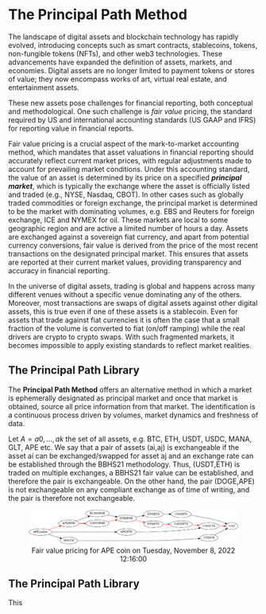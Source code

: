 # The Principal Path Method

The landscape of digital assets and blockchain technology has rapidly evolved, introducing concepts such as smart contracts, stablecoins, tokens, non-fungible tokens (NFTs), and other web3 technologies. These advancements have expanded the definition of assets, markets, and economies. Digital assets are no longer limited to payment tokens or stores of value; they now encompass works of art, virtual real estate, and entertainment assets.

These new assets pose challenges for financial reporting, both conceptual and methodological. One such challenge is _fair value_ pricing, the standard required by US and international accounting standards (US GAAP and IFRS) for reporting value in financial reports.

Fair value pricing is a crucial aspect of the mark-to-market accounting method, which mandates that asset valuations in financial reporting should accurately reflect current market prices, with regular adjustments made to account for prevailing market conditions. Under this accounting standard, the value of an asset is determined by its price on a specified **_principal market_**, which is typically the exchange where the asset is officially listed and traded (e.g., NYSE, Nasdaq, CBOT). In other cases such as globally traded commodities or foreign exchange, the principal market is determined to be the market with dominating volumes, e.g. EBS and Reuters for foreign exchange, ICE and NYMEX for oil. These markets are local to some geographic region and are active a limited number of hours a day. Assets are exchanged against a sovereign fiat currency, and apart from potential currency conversions, fair value is derived from the price of the most recent transactions on the designated principal market. This ensures that assets are reported at their current market values, providing transparency and accuracy in financial reporting.

In the universe of digital assets, trading is global and happens across many different venues without a specific venue dominating any of the others. Moreover, most transactions are swaps of digital assets against other digital assets, this is true even if one of these assets is a stablecoin. Even for assets that trade against fiat currencies it is often the case that a small fraction of the volume is converted to fiat (on/off ramping) while the real drivers are crypto to crypto swaps. With such fragmented markets, it becomes impossible to apply existing standards to reflect market realities.

## The Principal Path Library

The __Principal Path Method__ offers an alternative method in which a market is ephemerally designated as principal market and once that market is obtained, source all price information from that market. The identification is a continuous process driven by volumes, market dynamics and freshness of data.

Let $A={a0,\ldots, ak}$ the set of all assets, e.g. BTC, ETH, USDT, USDC, MANA, GLT, APE etc.  We say that a pair of assets (ai,aj) is exchangeable if the asset ai can be exchanged/swapped for asset aj and an exchange rate can be established through the BBHS21 methodology. Thus, (USDT,ETH) is traded on multiple exchanges, a BBHS21 fair value can be established, and therefore the pair is exchangeable. On the other hand, the pair (DOGE,APE) is not exchangeable on any compliant exchange as of time of writing, and the pair is therefore not exchangeable. 


<!-- 
-->

<figure>
  <img src="figures/APE_1667909760.png" alt="APE_1667909760">
  <figcaption>
    <center>
      Fair value pricing for APE coin on Tuesday, November 8, 2022 12:16:00
    </center>
  </figcaption>
</figure>

<!-- [APE_1667909760](figures/APE_1667909760.png) -->

## The Principal Path Library
This


